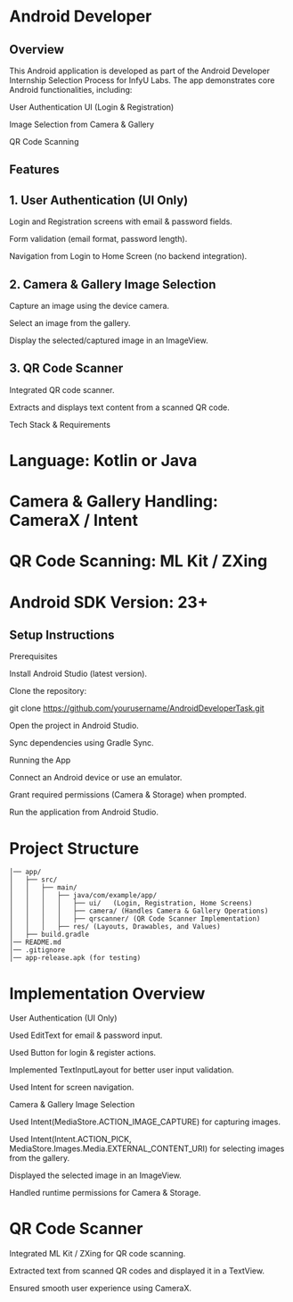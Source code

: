 # Android Developer 

## Overview

This Android application is developed as part of the Android Developer Internship Selection Process for InfyU Labs. The app demonstrates core Android functionalities, including:

User Authentication UI (Login & Registration)

Image Selection from Camera & Gallery

QR Code Scanning

## Features

## 1. User Authentication (UI Only)

Login and Registration screens with email & password fields.

Form validation (email format, password length).

Navigation from Login to Home Screen (no backend integration).

## 2. Camera & Gallery Image Selection

Capture an image using the device camera.

Select an image from the gallery.

Display the selected/captured image in an ImageView.

## 3. QR Code Scanner

Integrated QR code scanner.

Extracts and displays text content from a scanned QR code.

Tech Stack & Requirements

# Language: Kotlin or Java

# Camera & Gallery Handling: CameraX / Intent

# QR Code Scanning: ML Kit / ZXing

# Android SDK Version: 23+

## Setup Instructions

Prerequisites

Install Android Studio (latest version).

Clone the repository:

git clone https://github.com/yourusername/AndroidDeveloperTask.git

Open the project in Android Studio.

Sync dependencies using Gradle Sync.

Running the App

Connect an Android device or use an emulator.

Grant required permissions (Camera & Storage) when prompted.

Run the application from Android Studio.

# Project Structure

```AndroidDeveloperTask/
│── app/
│   ├── src/
│   │   ├── main/
│   │   │   ├── java/com/example/app/
│   │   │   │   ├── ui/   (Login, Registration, Home Screens)
│   │   │   │   ├── camera/ (Handles Camera & Gallery Operations)
│   │   │   │   ├── qrscanner/ (QR Code Scanner Implementation)
│   │   │   ├── res/ (Layouts, Drawables, and Values)
│   ├── build.gradle
│── README.md
│── .gitignore
│── app-release.apk (for testing)
```


 # Implementation Overview 

User Authentication (UI Only)

Used EditText for email & password input.

Used Button for login & register actions.

Implemented TextInputLayout for better user input validation.

Used Intent for screen navigation.

Camera & Gallery Image Selection

Used Intent(MediaStore.ACTION_IMAGE_CAPTURE) for capturing images.

Used Intent(Intent.ACTION_PICK, MediaStore.Images.Media.EXTERNAL_CONTENT_URI) for selecting images from the gallery.

Displayed the selected image in an ImageView.

Handled runtime permissions for Camera & Storage.

# QR Code Scanner

Integrated ML Kit / ZXing for QR code scanning.

Extracted text from scanned QR codes and displayed it in a TextView.

Ensured smooth user experience using CameraX.

